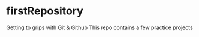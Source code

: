# firstRepository
Getting to grips with Git &amp; Github
This repo contains a few practice projects 

